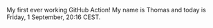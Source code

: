 My first ever working GitHub Action!
My name is Thomas and today is Friday, 1 September, 20:16 CEST. 
